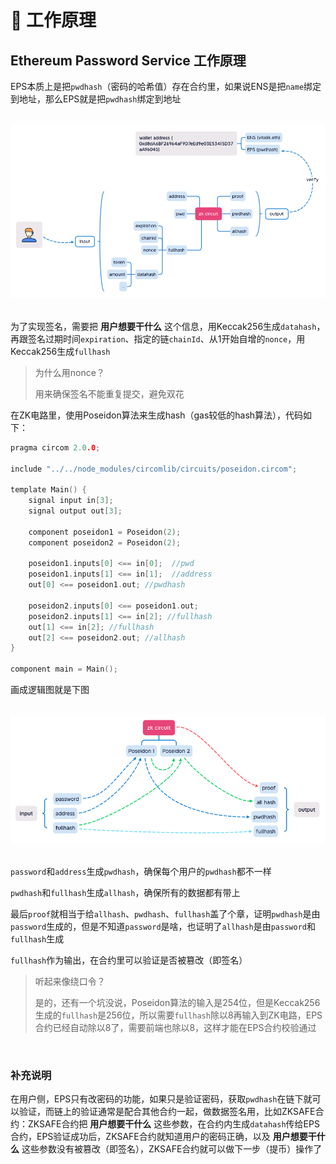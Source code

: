 # 📰 工作原理
## Ethereum Password Service 工作原理
EPS本质上是把`pwdhash`（密码的哈希值）存在合约里，如果说ENS是把`name`绑定到地址，那么EPS就是把`pwdhash`绑定到地址

<br>
<div align="center"><img src="../images/eps-1.png"></div>
<br>

为了实现签名，需要把 **用户想要干什么** 这个信息，用Keccak256生成`datahash`，再跟签名过期时间`expiration`、指定的链`chainId`、从1开始自增的`nonce`，用Keccak256生成`fullhash`

>为什么用nonce？
>
>用来确保签名不能重复提交，避免双花

在ZK电路里，使用Poseidon算法来生成hash（gas较低的hash算法），代码如下：

```C
pragma circom 2.0.0;

include "../../node_modules/circomlib/circuits/poseidon.circom";

template Main() {
    signal input in[3];
    signal output out[3];

    component poseidon1 = Poseidon(2);
    component poseidon2 = Poseidon(2);

    poseidon1.inputs[0] <== in[0];  //pwd
    poseidon1.inputs[1] <== in[1];  //address
    out[0] <== poseidon1.out; //pwdhash

    poseidon2.inputs[0] <== poseidon1.out;
    poseidon2.inputs[1] <== in[2]; //fullhash
    out[1] <== in[2]; //fullhash
    out[2] <== poseidon2.out; //allhash
}

component main = Main();
```

画成逻辑图就是下图

<br>
<div align="center"><img src="../images/eps-2.png"></div>
<br>

`password`和`address`生成`pwdhash`，确保每个用户的`pwdhash`都不一样

`pwdhash`和`fullhash`生成`allhash`，确保所有的数据都有带上

最后`proof`就相当于给`allhash`、`pwdhash`、`fullhash`盖了个章，证明`pwdhash`是由`password`生成的，但是不知道`password`是啥，也证明了`allhash`是由`password`和`fullhash`生成

`fullhash`作为输出，在合约里可以验证是否被篡改（即签名）

>听起来像绕口令？
>
>是的，还有一个坑没说，Poseidon算法的输入是254位，但是Keccak256生成的`fullhash`是256位，所以需要`fullhash`除以8再输入到ZK电路，EPS合约已经自动除以8了，需要前端也除以8，这样才能在EPS合约校验通过

<br>

### 补充说明
在用户侧，EPS只有改密码的功能，如果只是验证密码，获取`pwdhash`在链下就可以验证，而链上的验证通常是配合其他合约一起，做数据签名用，比如ZKSAFE合约：ZKSAFE合约把 **用户想要干什么** 这些参数，在合约内生成`datahash`传给EPS合约，EPS验证成功后，ZKSAFE合约就知道用户的密码正确，以及 **用户想要干什么** 这些参数没有被篡改（即签名），ZKSAFE合约就可以做下一步（提币）操作了
<br>
